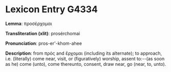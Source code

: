 # Lexicon Entry G4334

**Lemma**: προσέρχομαι

**Transliteration (xlit)**: prosérchomai

**Pronunciation**: pros-er'-khom-ahee

**Description**:
from πρός and ἔρχομαι (including its alternate); to approach, i.e. (literally) come near, visit, or (figuratively) worship, assent to:--(as soon as he) come (unto), come thereunto, consent, draw near, go (near, to, unto).
